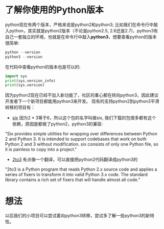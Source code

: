 # 了解你使用的Python版本

python现在有两个版本，严格来说是python2和python3; 比如我们在命令行中敲入python，其实就是python2版本（不论是python2.5, 2.6还是2.7)，python3有自己一套独立的环境，也就是在命令行中敲入**python3**，想要查看python的版本很简单:

```python
python --version
python3 --version
```
在代码中查看python的版本也是可以的:

```python
import sys
print(sys.version_info)
print(sys.version)
```

因为python2现在已经不加入新功能了，社区的重心都在转向python3，因此建议开发者下一个新项目都能用python3来开发。
现有的支持python2到python3平滑转移的项目有：

* [six](https://pythonhosted.org/six/)  因为2 * 3等于6，所以这个包的名字叫做six, 我们下载的包很多都有这个依赖，原因是都做了python2，python3的兼容:

"Six provides simple utilities for wrapping over differences between Python 2 and Python 3. It is intended to support codebases that work on both Python 2 and 3 without modification. six consists of only one Python file, so it is painless to copy into a project."

* [2to3](https://docs.python.org/2/library/2to3.html)  有点像一个翻译，可以直接把python2代码翻译成python3的

"2to3 is a Python program that reads Python 2.x source code and applies a series of fixers to transform it into valid Python 3.x code. The standard library contains a rich set of fixers that will handle almost all code."

# 想法
以后我们的小项目可以尝试着向python3转移，尝试多了解一些python3的新特性。
